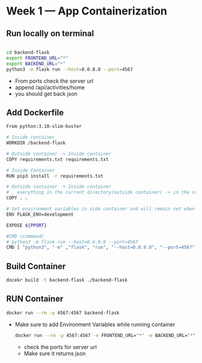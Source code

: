 # Week 1 — App Containerization

## Run locally on terminal

```sh

cd backend-flask
export FRONTEND_URL="*"
export BACKEND_URL="*"
python3 -m flask run --host=0.0.0.0 --port=4567

```

- From ports check the server url
- append /api/activities/home
- you should get back json

## Add Dockerfile

```sh
From python:3.10-slim-buster

# Inside container
WORKDIR /backend-flask

# Outside container -> Inside container
COPY requirements.txt requirements.txt

# Inside Container
RUN pip3 install -r requirements.txt

# Outside container -> Inside container
# . everything in the current directory(outside container) -> in the current directory(inside container)
COPY . .

# Set environment variables in side container and will remain set when container is running
ENV FLASK_ENV=development

EXPOSE ${PPORT}

#CMD (command)
# python3 -m flask run --host=0.0.0.0 --port=4567
CMD [ "python3", "-m" ,"flask", "run", "--host=0.0.0.0", "--port=4567"]
```

## Build Container

```sh
docekr build -t backend-flask ./backend-flask
```

## RUN Container
```sh
docker run --rm -p 4567:4567 backend-flask
```
- Make sure to add Environment Variables while running container
  ```sh
  docker run --rm -p 4567:4567 -e FRONTEND_URL="*" -e BACKEND_URL="*" backend-flask
  ```
  - check the ports for server url
  - Make sure it returns json
